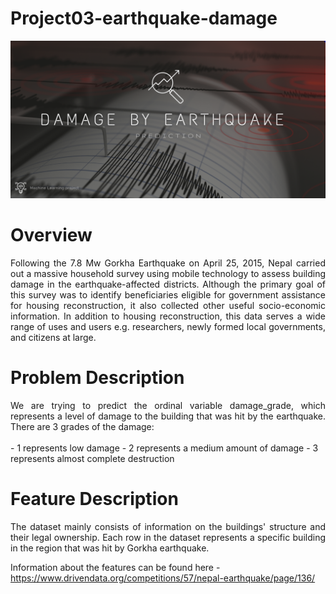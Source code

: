 # Project03-earthquake-damage

![Project Preview](img/preview.png)

# Overview
<div align="justify">Following the 7.8 Mw Gorkha Earthquake on April 25, 2015, Nepal carried out a massive household survey using mobile technology to assess building damage in the earthquake-affected districts. Although the primary goal of this survey was to identify beneficiaries eligible for government assistance for housing reconstruction, it also collected other useful socio-economic information. In addition to housing reconstruction, this data serves a wide range of uses and users e.g. researchers, newly formed local governments, and citizens at large.</div>

# Problem Description
<div align="justify">We are trying to predict the ordinal variable damage_grade, which represents a level of damage to the building that was hit by the earthquake. There are 3 grades of the damage:</div>
<br>
- 1 represents low damage
- 2 represents a medium amount of damage
- 3 represents almost complete destruction


# Feature Description
<div align="justify">The dataset mainly consists of information on the buildings' structure and their legal ownership. Each row in the dataset represents a specific building in the region that was hit by Gorkha earthquake.</div>

Information about the features can be found here - https://www.drivendata.org/competitions/57/nepal-earthquake/page/136/
